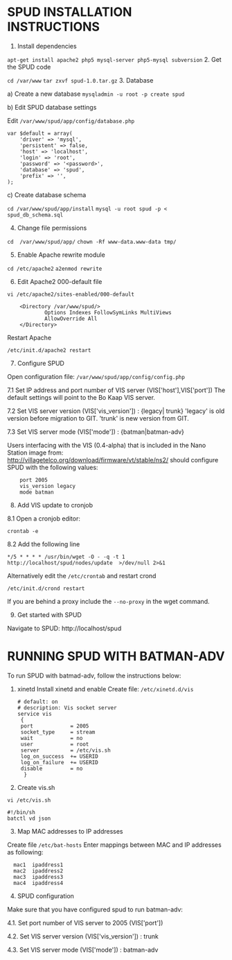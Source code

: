 SPUD INSTALLATION INSTRUCTIONS
==============================

1. Install dependencies

```apt-get install apache2 php5 mysql-server php5-mysql subversion```
2. Get the SPUD code

```cd /var/www```
```tar zxvf spud-1.0.tar.gz```
3. Database

a) Create a new database
```mysqladmin -u root -p create spud```

b) Edit SPUD database settings

Edit `/var/www/spud/app/config/database.php`

	var $default = array(
		'driver' => 'mysql',
		'persistent' => false,
		'host' => 'localhost',
		'login' => 'root',
		'password' => '<password>',
		'database' => 'spud',
		'prefix' => '',
	);

c) Create database schema

```cd /var/www/spud/app/install```
```mysql -u root spud -p < spud_db_schema.sql```

4. Change file permissions

```cd  /var/www/spud/app/```
```chown -Rf www-data.www-data tmp/```


5. Enable Apache rewrite module

```cd /etc/apache2```
```a2enmod rewrite```


6. Edit Apache2 000-default file

```vi /etc/apache2/sites-enabled/000-default ```

        <Directory /var/www/spud/>
                Options Indexes FollowSymLinks MultiViews
                AllowOverride All
        </Directory>

Restart Apache
	
```/etc/init.d/apache2 restart```


7. Configure SPUD

Open configuration file: `/var/www/spud/app/config/config.php`
 
  7.1 Set IP address and port number of VIS server (VIS['host'],VIS['port'])
  The default settings will point to the Bo Kaap VIS server.

  7.2 Set VIS server version (VIS['vis_version']) : {legacy| trunk} 
     'legacy' is old version before migration to GIT.
     'trunk' is new version from GIT.

  7.3 Set VIS server mode (VIS['mode']) : {batman|batman-adv}

Users interfacing with the VIS (0.4-alpha) that is included in the 
Nano Station image from:
http://villagetelco.org/download/firmware/vt/stable/ns2/
should configure SPUD with the following values:

		port 2005
		vis_version legacy
		mode batman 

8. Add VIS update to cronjob

8.1 Open a cronjob editor:

```crontab -e```

8.2 Add the following line

```*/5 * * * * /usr/bin/wget -O - -q -t 1 http://localhost/spud/nodes/update  >/dev/null 2>&1```

Alternatively edit the ```/etc/crontab``` and restart crond 

```/etc/init.d/crond restart```

If you are behind a proxy include the ```--no-proxy``` in the wget command.

9. Get started with SPUD

Navigate to SPUD: http://localhost/spud


RUNNING SPUD WITH BATMAN-ADV
=================================================

To run SPUD with batmad-adv, follow the instructions below:


1. xinetd
Install xinetd and enable 
Create file:  `/etc/xinetd.d/vis`

       # default: on
       # description: Vis socket server
       service vis
        {
		port            = 2005
   		socket_type     = stream
   		wait            = no
   		user            = root
   		server          = /etc/vis.sh
   		log_on_success  += USERID
   		log_on_failure  += USERID
   		disable         = no
         }

2. Create vis.sh

```vi /etc/vis.sh```

    #!/bin/sh
    batctl vd json


3. Map MAC addresses to IP addresses

Create file `/etc/bat-hosts`
Enter mappings between MAC and IP addresses as following:

      mac1  ipaddress1
      mac2  ipaddress2
      mac3  ipaddress3
      mac4  ipaddress4


4. SPUD configuration

Make sure that you have configured spud to run batman-adv:

  4.1. Set port number of VIS server to 2005  (VIS['port'])

  4.2. Set VIS server version (VIS['vis_version']) : trunk

  4.3. Set VIS server mode (VIS['mode']) : batman-adv
